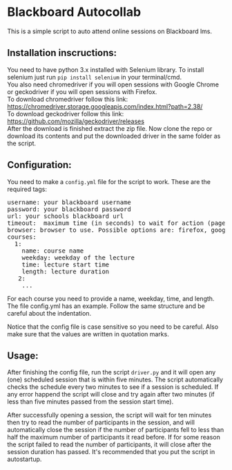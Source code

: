
# Blackboard Autocollab

This is a simple script to auto attend online sessions on Blackboard lms.
## Installation inscructions:
You need to have python 3.x installed with Selenium library. To install selenium just run 
<code>pip install selenium</code> in your terminal/cmd.   
You also need chromedriver if you will open sessions with Google Chrome or geckodriver if you will open sessions with Firefox.   
To download chromedriver follow this link: https://chromedriver.storage.googleapis.com/index.html?path=2.38/  
To download geckodriver follow this link: https://github.com/mozilla/geckodriver/releases  
After the download is finished extract the zip file. 
Now clone the repo or download its contents and put the downloaded driver in the same folder as the script. 

## Configuration:
You need to make a `config.yml` file for the script to work. These are the required tags:  
<pre>
username: your blackboard username
password: your blackboard password
url: your schools blackboard url
timeout:  maximum time (in seconds) to wait for action (page elements loading for example) before raising an error
browser: browser to use. Possible options are: firefox, google-chrome
courses:
  1:
    name: course name
    weekday: weekday of the lecture
    time: lecture start time
    length: lecture duration
   2:
    ...
</pre>

For each course you need to provide a name, weekday, time, and length. The file config.yml has an example. Follow the same structure and be careful about the indentation.

Notice that the config file is case sensitive so you need to be careful. Also make sure that the values are written in quotation marks.

## Usage:
After finishing the config file, run the script `driver.py` and it will open any (one) scheduled session that is within five minutes. The script automatically checks the schedule every two minutes to see if a session is scheduled. If any error happend the script will close and try again after two minutes (if less than five minutes passed from the session start time). 

After successfully opening a session, the script will wait for ten minutes then try to read the number of participants in the session, and will automatically close the session if the number of participants fell to less than half the maximum number of participants it read before.  If for some reason the script failed to read the number of participants, it will close after the session duration has passed. 
It's recommended that you put the script in autostartup.
